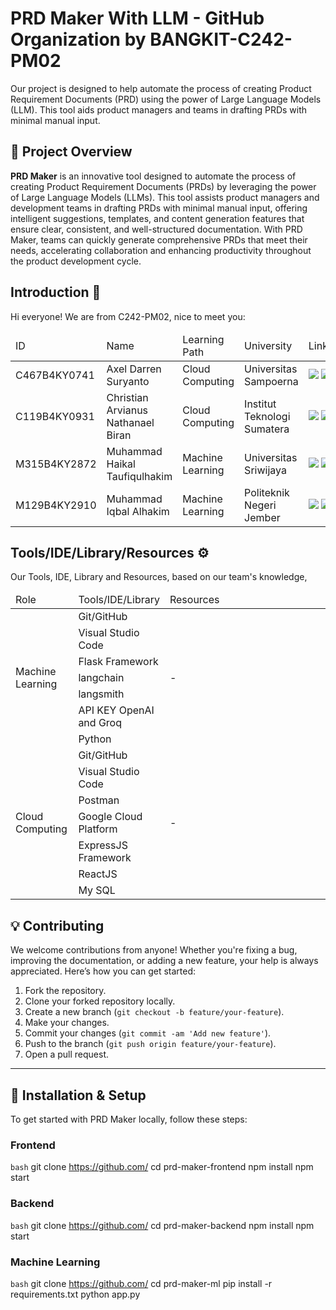 # PRD Maker With LLM - GitHub Organization by BANGKIT-C242-PM02
<p>Our project is designed to help automate the process of creating Product Requirement Documents (PRD) using the power of Large Language Models (LLM). This tool aids product managers and teams in drafting PRDs with minimal manual input.</p>

## 🚀 **Project Overview**

**PRD Maker** is an innovative tool designed to automate the process of creating Product Requirement Documents (PRDs) by leveraging the power of Large Language Models (LLMs). This tool assists product managers and development teams in drafting PRDs with minimal manual input, offering intelligent suggestions, templates, and content generation features that ensure clear, consistent, and well-structured documentation. With PRD Maker, teams can quickly generate comprehensive PRDs that meet their needs, accelerating collaboration and enhancing productivity throughout the product development cycle.

<h2>Introduction 👋</h2>
<p>Hi everyone! We are from C242-PM02, nice to meet you:  </p>
    <table align="center">
      <thead>
        <tr>
          <td width="15%">ID</td>
          <td width="20%">Name</td>
          <td width="20%">Learning Path</td>
          <td width="20%">University</td>
          <td width="25%">LinkedIn</td>
        </tr>
      </thead>
      <tbody>
        <tr>
          <td>C467B4KY0741</td>
          <td>Axel Darren Suryanto</td>
          <td>Cloud Computing</td>
          <td>Universitas Sampoerna</td>
          <td>
              <a href="https://www.linkedin.com/in/axelsuryanto/"><img src="https://img.shields.io/badge/--linkedin?label=LinkedIn&logo=LinkedIn&style=social"></a>
              <a href="https://github.com/Axeldarren"><img src="https://img.shields.io/badge/GitHub-100000?style=for-the-badge&logo=github&logoColor=white"></a>
          </td>
        </tr>
        <tr>
          <td>C119B4KY0931</td>
          <td>Christian Arvianus Nathanael Biran</td>
          <td>Cloud Computing</td>
          <td>Institut Teknologi Sumatera</td>
          <td>
              <a href="https://www.linkedin.com/in/christianbiran/"><img src="https://img.shields.io/badge/--linkedin?label=LinkedIn&logo=LinkedIn&style=social"></a>
              <a href="https://github.com/unChris666"><img src="https://img.shields.io/badge/GitHub-100000?style=for-the-badge&logo=github&logoColor=white"></a>
          </td>
        </tr>
        <tr>
          <td>M315B4KY2872</td>
          <td>Muhammad Haikal Taufiqulhakim</td>
          <td>Machine Learning</td>
          <td>Universitas Sriwijaya</td>
          <td>
              <a href="https://www.linkedin.com/in/muhammad-haikal-taufiqulhakim/"><img src="https://img.shields.io/badge/--linkedin?label=LinkedIn&logo=LinkedIn&style=social"></a>
              <a href="https://github.com/Haikal1628"><img src="https://img.shields.io/badge/GitHub-100000?style=for-the-badge&logo=github&logoColor=white"></a>
          </td>
        </tr>
        <tr>
          <td>M129B4KY2910</td>
          <td>Muhammad Iqbal Alhakim</td>
          <td>Machine Learning</td>
          <td>Politeknik Negeri Jember</td>
          <td>
              <a href="https://www.linkedin.com/in/muhiqbalhakim/"><img src="https://img.shields.io/badge/--linkedin?label=LinkedIn&logo=LinkedIn&style=social"></a>
              <a href="https://github.com/HakimIqbal"><img src="https://img.shields.io/badge/GitHub-100000?style=for-the-badge&logo=github&logoColor=white"></a>
          </td>
        </tr>
      </tbody>
    </table>

<h2>Tools/IDE/Library/Resources ⚙️</h2>
<p>Our Tools, IDE, Library and Resources, based on our team's knowledge,</p>
<table align="center">
    <thead>
        <tr>
            <td width="20%">Role</td>
            <td width="20%">Tools/IDE/Library</td>
            <td width="60%">Resources</td>
        </tr>
    </thead>
    <tbody>
        <tr>
            <td rowspan="7">Machine Learning</td>
            <td>Git/GitHub</td>
            <td rowspan="7">-</td>
        </tr>
        <tr>            
            <td>Visual Studio Code</td>
        </tr>
        <tr>            
            <td>Flask Framework</td>
        </tr>
        <tr>            
            <td>langchain</td>
        </tr>
        <tr>            
            <td>langsmith</td>
        </tr>
        <tr>            
            <td>API KEY OpenAI and Groq</td>
        </tr>
        <tr>            
            <td>Python</td>
        </tr>        
        <tr>
            <td rowspan="7">Cloud Computing</td>
            <td>Git/GitHub</td>
            <td rowspan="7">-</td>
        </tr>
        <tr>            
            <td>Visual Studio Code</td>
        </tr>
        <tr>            
            <td>Postman</td>
        </tr>
        <tr>            
            <td>Google Cloud Platform</td>
        </tr>
        <tr>            
            <td>ExpressJS Framework</td>
        </tr>
        <tr>            
            <td>ReactJS</td>
        </tr>
        <tr>            
            <td>My SQL</td>
        </tr>
    </tbody>
</table>

## 💡 **Contributing**

We welcome contributions from anyone! Whether you're fixing a bug, improving the documentation, or adding a new feature, your help is always appreciated. Here’s how you can get started:

1. Fork the repository.
2. Clone your forked repository locally.
3. Create a new branch (`git checkout -b feature/your-feature`).
4. Make your changes.
5. Commit your changes (`git commit -am 'Add new feature'`).
6. Push to the branch (`git push origin feature/your-feature`).
7. Open a pull request.

---

## 🔧 **Installation & Setup**

To get started with PRD Maker locally, follow these steps:

### Frontend
```bash```
git clone https://github.com/
cd prd-maker-frontend
npm install
npm start

### Backend
```bash```
git clone https://github.com/
cd prd-maker-backend
npm install
npm start

### Machine Learning
```bash```
git clone https://github.com/
cd prd-maker-ml
pip install -r requirements.txt
python app.py


